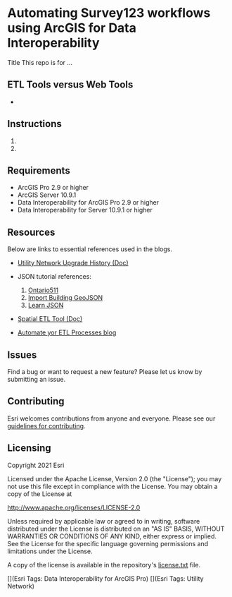 # Automating Survey123 workflows using ArcGIS for Data Interoperability
Title 
This repo is for ... <br/>


## ETL Tools versus Web Tools
* 


## Instructions

1. 
2. 


## Requirements

* ArcGIS Pro 2.9 or  higher
* ArcGIS Server 10.9.1
* Data Interoperability for ArcGIS Pro 2.9 or higher
* Data Interoperability for Server 10.9.1 or higher


## Resources

Below are links to essential references used in the blogs.

* [Utility Network Upgrade History (Doc)](https://pro.arcgis.com/en/pro-app/latest/help/data/utility-network/utility-network-upgrade-history.htm)<br/>
* JSON tutorial references:<br/>
    1. [Ontario511](https://pm.maps.arcgis.com/home/item.html?id=4ec1d2420089451bb173e90ce01e2e0a)<br/>
    2. [Import Building GeoJSON](https://pm.maps.arcgis.com/home/item.html?id=9da0f8ae5fee45aca11bf77f712884c8)<br/>
    3. [Learn JSON](https://www.youtube.com/watch?v=iiADhChRriM)<br/>

* [Spatial ETL Tool (Doc)](https://pro.arcgis.com/en/pro-app/latest/help/data/data-interoperability/spatial-etl-tools.htm)
* [Automate yor ETL Processes blog](https://community.esri.com/t5/arcgis-data-interoperability-blog/automate-your-etl-processes-on-a-schedule-two-ways/ba-p/883616)<br/>


## Issues

Find a bug or want to request a new feature?  Please let us know by submitting an issue.

## Contributing

Esri welcomes contributions from anyone and everyone. Please see our [guidelines for contributing](https://github.com/esri/contributing).

## Licensing
Copyright 2021 Esri

Licensed under the Apache License, Version 2.0 (the "License");
you may not use this file except in compliance with the License.
You may obtain a copy of the License at

   http://www.apache.org/licenses/LICENSE-2.0

Unless required by applicable law or agreed to in writing, software
distributed under the License is distributed on an "AS IS" BASIS,
WITHOUT WARRANTIES OR CONDITIONS OF ANY KIND, either express or implied.
See the License for the specific language governing permissions and
limitations under the License.

A copy of the license is available in the repository's [license.txt](https://github.com/salvaleonrp/di-data-driven-electric-utility-export-subnetwork/blob/main/license.txt) file.

[](Esri Tags: Data Interoperability for ArcGIS Pro)
[](Esri Tags: Utility Network)
